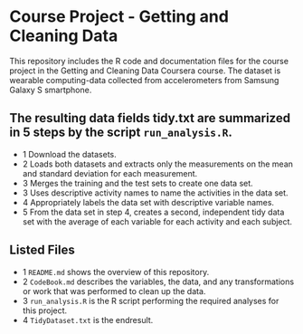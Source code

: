 # Course Project - Getting and Cleaning Data
  This repository includes the R code and documentation files for the course 
  project in the Getting and Cleaning Data Coursera course. The dataset is 
  wearable computing-data collected from accelerometers from Samsung Galaxy S 
  smartphone. 
  
## The resulting data fields tidy.txt are summarized in 5 steps by the script `run_analysis.R`.
* 1 Download the datasets.
* 2 Loads both datasets and extracts only the measurements on the mean and standard deviation for each measurement.
* 3 Merges the training and the test sets to create one data set.
* 3 Uses descriptive activity names to name the activities in the data set.
* 4 Appropriately labels the data set with descriptive variable names.
* 5 From the data set in step 4, creates a second, independent tidy data set 
with the average of each variable for each activity and each subject.  

## Listed Files
* 1 `README.md` shows the overview of this repository.
* 2 `CodeBook.md` describes the variables, the data, and any transformations or 
  work that was performed to clean up the data.
* 3 `run_analysis.R` is the R script performing the required analyses for this 
  project.
* 4 `TidyDataset.txt` is the endresult.